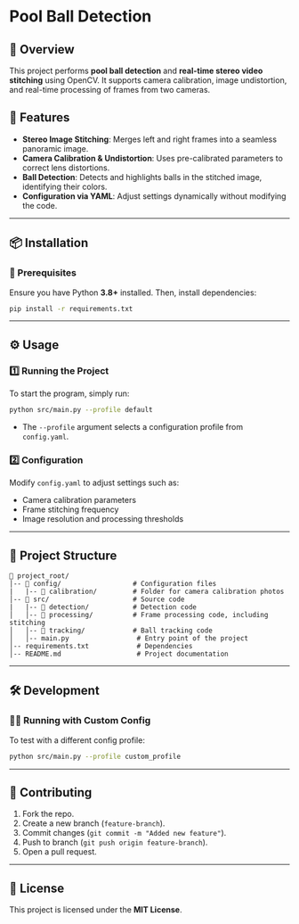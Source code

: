 # **Pool Ball Detection**

## **📌 Overview**
This project performs **pool ball detection** and **real-time stereo video stitching** using OpenCV. It supports camera calibration, image undistortion, and real-time processing of frames from two cameras.

## **🚀 Features**
- **Stereo Image Stitching**: Merges left and right frames into a seamless panoramic image.
- **Camera Calibration & Undistortion**: Uses pre-calibrated parameters to correct lens distortions.
- **Ball Detection**: Detects and highlights balls in the stitched image, identifying their colors.
- **Configuration via YAML**: Adjust settings dynamically without modifying the code.

---

## **📦 Installation**
### **🔧 Prerequisites**
Ensure you have Python **3.8+** installed. Then, install dependencies:

```bash
pip install -r requirements.txt
```


---

## **⚙️ Usage**
### **1️⃣ Running the Project**
To start the program, simply run:

```bash
python src/main.py --profile default
```
- The `--profile` argument selects a configuration profile from `config.yaml`.

### **2️⃣ Configuration**
Modify `config.yaml` to adjust settings such as:
- Camera calibration parameters
- Frame stitching frequency
- Image resolution and processing thresholds

---

## **📁 Project Structure**
```
📂 project_root/
│-- 📂 config/                  # Configuration files
|   |-- 📂 calibration/         # Folder for camera calibration photos 
│-- 📂 src/                     # Source code
|   |-- 📂 detection/           # Detection code
│   │-- 📂 processing/          # Frame processing code, including stitching
│   │-- 📂 tracking/            # Ball tracking code
│   │-- main.py                 # Entry point of the project
│-- requirements.txt            # Dependencies
│-- README.md                   # Project documentation
```

---

## **🛠️ Development**
### **👨‍💻 Running with Custom Config**
To test with a different config profile:

```bash
python src/main.py --profile custom_profile
```

---

## **🙌 Contributing**  
1. Fork the repo.
2. Create a new branch (`feature-branch`).
3. Commit changes (`git commit -m "Added new feature"`).
4. Push to branch (`git push origin feature-branch`).
5. Open a pull request.

---

## **📜 License**
This project is licensed under the **MIT License**.
